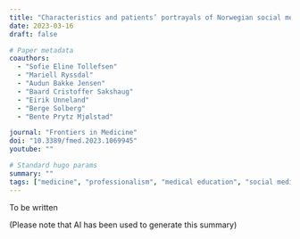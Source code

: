 ```yaml
---
title: "Characteristics and patients’ portrayals of Norwegian social media memes. A mixed methods analysis"
date: 2023-03-16
draft: false

# Paper metadata
coauthors:
  - "Sofie Eline Tollefsen"
  - "Mariell Ryssdal"
  - "Audun Bakke Jensen"
  - "Baard Cristoffer Sakshaug"
  - "Eirik Unneland"
  - "Berge Solberg"
  - "Bente Prytz Mjølstad"

journal: "Frontiers in Medicine"
doi: "10.3389/fmed.2023.1069945"
youtube: ""

# Standard hugo params
summary: ""
tags: ["medicine", "professionalism", "medical education", "social media", "memes", "instagram", "first author"]
---
```


To be written

(Please note that AI has been used to generate this summary)